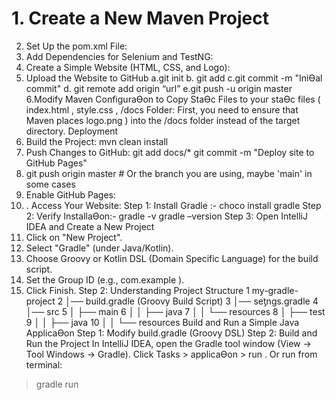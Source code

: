 # 1. Create a New Maven Project
2. Set Up the pom.xml File:
3. Add Dependencies for Selenium and TestNG:
4. Create a Simple Website (HTML, CSS, and
Logo):
5. Upload the Website to GitHub
a.git init
b. git add
c.git commit -m "IniƟal commit"
d. git remote add origin “url”
e.git push -u origin master
6.Modify Maven ConfiguraƟon to Copy StaƟc Files to
your staƟc files ( index.html , style.css , /docs Folder:
First, you need to ensure that Maven places logo.png
) into the /docs folder instead of the target directory.
Deployment
1. Build the Project: mvn clean install
2. Push Changes to GitHub: git add docs/*
git commit -m "Deploy site to GitHub Pages"
3. git push origin master # Or the branch you are
using, maybe 'main' in some cases
4. Enable GitHub Pages:
5. . Access Your Website:
Step 1: Install Gradle :- choco install gradle
Step 2: Verify InstallaƟon:- gradle -v
gradle –version
Step 3: Open IntelliJ IDEA and Create a New Project
1. Click on "New Project".
 2. Select "Gradle" (under Java/Kotlin).
 3. Choose Groovy or Kotlin DSL (Domain Specific Language) for
the build script.
 4. Set the Group ID (e.g., com.example ).
 5. Click Finish.
Step 2: Understanding Project Structure
 1 my-gradle-project
 2 │── build.gradle (Groovy Build Script)
3 │── seƫngs.gradle
4 │── src
5 │ ├── main
 6 │ │ ├── java
 7 │ │ └── resources
8 │ ├── test
 9 │ │ ├── java
10 │ │ └── resources
  Build and Run a Simple Java ApplicaƟon
Step 1: Modify build.gradle (Groovy DSL)
Step 2: Build and Run the Project In IntelliJ IDEA, open the
Gradle tool window (View → Tool Windows → Gradle). Click
Tasks > applicaƟon > run . Or run from terminal:
> gradle run 

